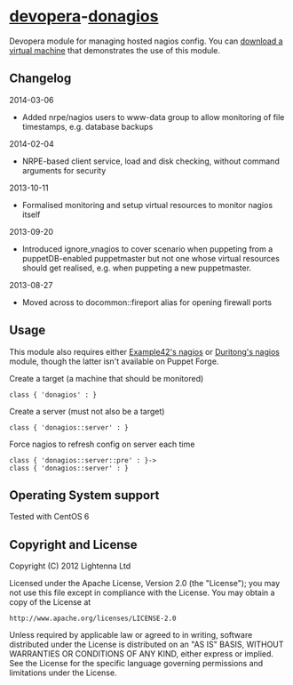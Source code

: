 [devopera](http://devopera.com)-[donagios](http://devopera.com/module/donagios)
===============

Devopera module for managing hosted nagios config.  You can [download a virtual machine](http://devopera.com/applications/nagios-and-puppetmaster-puppetdb) that demonstrates the use of this module.

Changelog
---------

2014-03-06

  * Added nrpe/nagios users to www-data group to allow monitoring of file timestamps, e.g. database backups

2014-02-04

  * NRPE-based client service, load and disk checking, without command arguments for security

2013-10-11

  * Formalised monitoring and setup virtual resources to monitor nagios itself

2013-09-20

  * Introduced ignore_vnagios to cover scenario when puppeting from a puppetDB-enabled puppetmaster but not one whose virtual resources should get realised, e.g. when puppeting a new puppetmaster.

2013-08-27

  * Moved across to docommon::fireport alias for opening firewall ports

Usage
-----

This module also requires either [Example42's nagios](https://github.com/example42/puppet-nagios) or [Duritong's nagios](https://github.com/duritong/puppet-nagios) module, though the latter isn't available on Puppet Forge.

Create a target (a machine that should be monitored)

    class { 'donagios' : }

Create a server (must not also be a target)

    class { 'donagios::server' : }

Force nagios to refresh config on server each time

    class { 'donagios::server::pre' : }->
    class { 'donagios::server' : }

Operating System support
------------------------

Tested with CentOS 6

Copyright and License
---------------------

Copyright (C) 2012 Lightenna Ltd

Licensed under the Apache License, Version 2.0 (the "License"); you may not use this file except in compliance with the License. You may obtain a copy of the License at

    http://www.apache.org/licenses/LICENSE-2.0

Unless required by applicable law or agreed to in writing, software distributed under the License is distributed on an "AS IS" BASIS, WITHOUT WARRANTIES OR CONDITIONS OF ANY KIND, either express or implied. See the License for the specific language governing permissions and limitations under the License.
